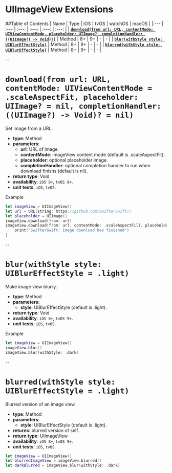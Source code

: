 # UIImageView Extensions

##Table of Contents
| Name | Type | iOS | tvOS | watchOS | macOS |
|:--- | :--- | :---: | :---: | :---: | :---: |
| [**`download(from url: URL, contentMode: UIViewContentMode, placeholder: UIImage?, completionHandler: ((UIImage?) -> Void)?)`**](#downloadfrom-url-url-contentmode-uiviewcontentmode--scaleaspectfit-placeholder-uiimage--nil-completionhandler-uiimage---void--nil) | Method | 8+ | 9+ | - | - |
| [**`blur(withStyle style: UIBlurEffectStyle)`**](#blurwithstyle-style-uiblureffectstyle--light) | Method | 8+ | 9+ | - | - |
| [**`blurred(withStyle style: UIBlurEffectStyle)`**](#blurredwithstyle-style-uiblureffectstyle--light) | Method | 8+ | 9+ | - | - |

--

# `download(from url: URL, contentMode: UIViewContentMode = .scaleAspectFit, placeholder: UIImage? = nil, completionHandler: ((UIImage?) -> Void)? = nil)`
Set image from a URL.

- **type**: Method
- **parameters**:
    - **url**: URL of image.
    - **contentMode**: imageView content mode (default is .scaleAspectFit).
    - **placeholder**: optional placeholder image.
    - **completionHandler**: optional completion handler to run when download finishs (default is nil).
- **return type**: Void
- **availability**: `iOS 8+`, `tvOS 9+`.
- **unit tests**: `iOS`, `tvOS`.

Example

```swift
let imageView = UIImageView()
let url = URL(string: https://github.com/SwifterSwift)!
let placeholder = UIImage()
imageView.download(from: url)
imageView.download(from: url, contentMode: .scaleAspectFill, placeholder: placeholder) { (image: UIImage?) in
    print("SwifterSwift: Image download has finished")
}
```

--

# `blur(withStyle style: UIBlurEffectStyle = .light)`
Make image view blurry.

- **type**: Method
- **parameters**:
    - **style**: UIBlurEffectStyle (default is .light).
- **return type**: Void
- **availability**: `iOS 8+`, `tvOS 9+`.
- **unit tests**: `iOS`, `tvOS`.

Example

```swift
let imageView = UIImageView()
imageView.blur()
imageView.blur(withStyle: .dark)
```

--

# `blurred(withStyle style: UIBlurEffectStyle = .light)`
Blurred version of an image view.

- **type**: Method
- **parameters**:
    - **style**: UIBlurEffectStyle (default is .light).
- **returns**: blurred version of self.
- **return type**: UIImageView
- **availability**: `iOS 8+`, `tvOS 9+`.
- **unit tests**: `iOS`, `tvOS`.

```swift
let imageView = UIImageView()
let blurredImageView = imageView.blurred()
let darkBlurred = imageView.blur(withStyle: .dark)
```
